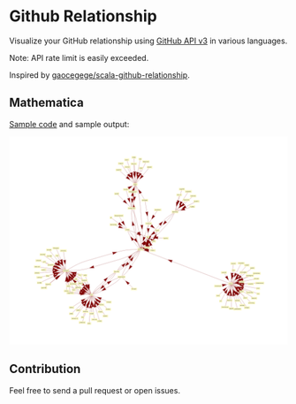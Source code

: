 # Github Relationship

Visualize your GitHub relationship using [GitHub API v3](https://developer.github.com/v3/) in various languages.

Note: API rate limit is easily exceeded.

Inspired by [gaocegege/scala-github-relationship](https://github.com/gaocegege/scala-github-relationship).

## Mathematica

[Sample code](https://gist.github.com/arrowrowe/3c5f11186ebbf389ba59) and sample output:

![Mathematica Output Image](d2-mathematica.png)

## Contribution

Feel free to send a pull request or open issues.
